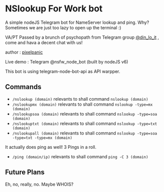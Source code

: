 # **NS**lookup **F**or **W**ork bot

A simple nodeJS Telegram bot for NameServer lookup and ping. Why? Sometimes we are just too lazy to open up the terminal :)

VA/PT Passed by a brunch of psychopath from Telegram group [@din_lo_it](https://telegram.me/din_lo_it) , come and hava a decent chat with us!

author : [pixelpanic](@mysqli_real_escape_string)

Live demo : Telegram @nsfw_node_bot (built by nodeJS v6)

This bot is using telegram-node-bot-api as API warpper.

## Commands 

* ```/nslookup (domain)``` relevants to shall command `nslookup (domain)`
* ```/nslookupmx (domain)``` relevants to shall command `nslookup -type=mx (domain)`
* ```/nslookupsoa (domain)``` relevants to shall command `nslookup -type=soa (domain)`
* ```/nslookuptxt (domain)``` relevants to shall command `nslookup -type=txt (domain)`
* ```/nslookupall (domain)``` relevants to shall command `nslookup -type=soa -type=txt -type=mx (domain)`

It actually does ping as well! 3 Pings in a roll.
* ```/ping (domain/ip)``` relevants to shall command `ping -C 3 (domain)`


## Future Plans
Eh, no, really, no. 
Maybe WHOIS?
